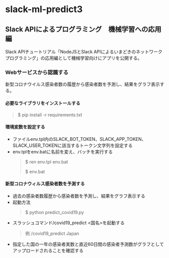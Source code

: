 # slack-ml-predict3

## Slack APIによるプログラミング　機械学習への応用編

Slack APIチュートリアル「NodeJSとSlack APIによるいまどきのネットワークプログラミング」の応用編として機械学習向けにアプリを公開する。

### Webサービスから認識する

新型コロナウイルス感染者数の履歴から感染者数を予測し、結果をグラフ表示する。

#### 必要なライブラリをインストールする

>$ pip install -r requirements.txt

#### 環境変数を設定する

- ファイルenv.tpl内のSLACK_BOT_TOKEN、SLACK_APP_TOKEN、SLACK_USER_TOKENに該当するトークン文字列を設定する
- env.tplをenv.batに名前を変え、バッチを実行する
  >$ ren env.tpl env.bat
  >
  >$ env.bat

#### 新型コロナウィルス感染者数を予測する

- 過去の感染者数履歴から感染者数を予測し、結果をグラフ表示する
- 起動方法
  >$ python predict_covid19.py
- スラッシュコマンド/covid19_predict <国名>を起動する
  >例 /covid19_predict Japan
- 指定した国の一年の感染者実数と直近60日間の感染者予測数がグラフとしてアップロードされることを確認する
